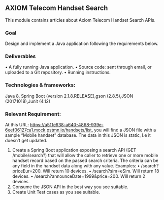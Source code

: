 ## AXIOM Telecom Handset Search

This module contains articles about Axiom Telecom Handset Search APIs.

### Goal
Design and implement a Java application following the requirements below.

### Deliverables
• A fully running Java application.
• Source code: sent through email, or uploaded to a Git repository.
• Running instructions.

### Technologies & frameworks:
Java 8, Spring Boot (version 2.1.8.RELEASE),gson (2.8.5),JSON (20171018),Junit (4.12)

### Relevant Requirement:
At this URL: https://a511e938-a640-4868-939e-6eef06127ca1.mock.pstmn.io/handsets/list,
you will find a JSON file with a sample “Mobile handset” database. The data in this JSON is
static, I.e it doesn’t get updated.
1. Create a Spring Boot application exposing a search API (GET /mobile/search?) that will
allow the caller to retrieve one or more mobile handset record based on the passed
search criteria.
The criteria can be any field in the handset data along with any value. Examples:
• /search?priceEur=200. Will return 10 devices.
• /search?sim=eSim. Will return 18 devices.
• /search?announceDate=1999&price=200. Will return 2 devices.
2. Consume the JSON API in the best way you see suitable.
3. Create Unit Test cases as you see suitable.

### 
